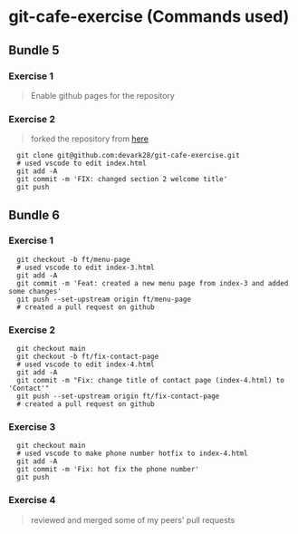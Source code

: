 # git-cafe-exercise (Commands used)

## Bundle 5

### Exercise 1

> Enable github pages for the repository

### Exercise 2

> forked the repository from [here](https://github.com/TheGymRwanda/git-cafe-exercise)

```shell
  git clone git@github.com:devark28/git-cafe-exercise.git
  # used vscode to edit index.html
  git add -A
  git commit -m 'FIX: changed section 2 welcome title'
  git push
  ```

## Bundle 6

### Exercise 1

```shell
  git checkout -b ft/menu-page
  # used vscode to edit index-3.html
  git add -A
  git commit -m 'Feat: created a new menu page from index-3 and added some changes'
  git push --set-upstream origin ft/menu-page
  # created a pull request on github
  ```

### Exercise 2

```shell
  git checkout main
  git checkout -b ft/fix-contact-page
  # used vscode to edit index-4.html
  git add -A
  git commit -m "Fix: change title of contact page (index-4.html) to 'Contact'"
  git push --set-upstream origin ft/fix-contact-page
  # created a pull request on github
  ```

### Exercise 3

```shell
  git checkout main
  # used vscode to make phone number hotfix to index-4.html
  git add -A
  git commit -m 'Fix: hot fix the phone number'
  git push
  ```

### Exercise 4

> reviewed and merged some of my peers' pull requests
